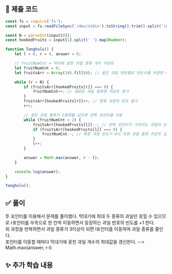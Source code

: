 ## 📌 제출 코드

```javascript
const fs = require('fs');
const input = fs.readFileSync('/dev/stdin').toString().trim().split('\n');

const N = parseInt(input[0]);
const hookedFruits = input[1].split(' ').map(Number);

function Tanghulu() {
    let l = 0, r = 0, answer = 0;

    // fruitNumCnt = 막대에 꽂힌 과일 종류 개수 카운트
    let fruitNumCnt = 0;
    let fruitsArr = Array(10).fill(0); // 꽂은 과일 번호별로 빈도수를 저장한 배열

    while (r < N) {
        if (fruitsArr[hookedFruits[r]] === 0) {
            fruitNumCnt++; // 새로운 과일 종류면 카운트 증가
        }
        fruitsArr[hookedFruits[r]]++; // 현재 과일의 빈도 증가
        r++;

        // 꽂은 과일 종류가 2종류를 넘으면 왼쪽 포인터를 이동
        while (fruitNumCnt > 2) {
            fruitsArr[hookedFruits[l]]--; // 왼쪽 포인터가 가리키는 과일의 빈도 감소
            if (fruitsArr[hookedFruits[l]] === 0) {
                fruitNumCnt--; // 특정 과일 빈도가 0이 되면 과일 종류 카운트 감소
            }
            l++;
        }

        answer = Math.max(answer, r - l);
    }

    console.log(answer);
}

Tanghulu();
```

## ✅ 풀이
투 포인터를 이용해서 문제를 풀이했다.
막대기에 최대 두 종류의 과일만 꽂힐 수 있으므로 r포인터를 우측으로 한 칸씩 이동하면서 등장하는 과일 번호의 빈도를 +1 한다.   
위 과정을 반복하면서 과일 종류가 3이상이 되면 l포인터를 이동하여 과일 종류를 줄인다.   
포인터를 이동할 때마다 막대기에 꽂힌 과일 개수의 최대값을 갱신한다. --> Math.max(answer, r-l)

## ✨ 추가 학습 내용
